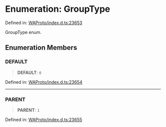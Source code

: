 # Enumeration: GroupType

Defined in: [WAProto/index.d.ts:23653](https://github.com/Fokusdotid/bail/blob/3856b89f13bbe82f2e10396a28cd4ef2089de845/WAProto/index.d.ts#L23653)

GroupType enum.

## Enumeration Members

### DEFAULT

> **DEFAULT**: `0`

Defined in: [WAProto/index.d.ts:23654](https://github.com/Fokusdotid/bail/blob/3856b89f13bbe82f2e10396a28cd4ef2089de845/WAProto/index.d.ts#L23654)

***

### PARENT

> **PARENT**: `1`

Defined in: [WAProto/index.d.ts:23655](https://github.com/Fokusdotid/bail/blob/3856b89f13bbe82f2e10396a28cd4ef2089de845/WAProto/index.d.ts#L23655)

